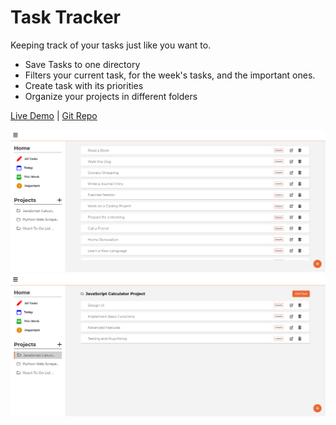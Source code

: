 # Task Tracker

Keeping track of your tasks just like you want to.

- Save Tasks to one directory
- Filters your current task, for the week's tasks, and the important ones.
- Create task with its priorities
- Organize your projects in different folders

[Live Demo](https://heyitslauu.github.io/task-tracker/) |
[Git Repo](https://github.com/heyitslauu/task-tracker)

![Sample Image](src/assets/img1.png)
![Sample Image](src/assets/img2.png)
